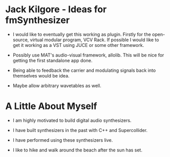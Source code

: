 # Jack Kilgore - Ideas for fmSynthesizer

* I would like to eventually get this working as plugin. Firstly for the open-source, virtual modular program, VCV Rack. If possible I would like to get it working as a VST using JUCE or some other framework.

* Possibly use MAT's audio-visual framework, allolib. This will be nice for getting the first standalone app done. 

* Being able to feedback the carrier and modulating signals back into themselves would be idea. 

* Maybe allow arbitrary wavetables as well.


# A Little About Myself 

* I am highly motivated to build digital audio synthesizers. 

* I have built synthesizers in the past with C++ and Supercollider. 

* I have performed using these synthesizers live. 

* I like to hike and walk around the beach after the sun has set. 


